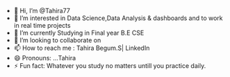 - 👋 Hi, I’m @Tahira77
- 👀 I’m interested in Data Science,Data Analysis & dashboards and to work in real time projects
- 🌱 I’m currently Studying in Final year B.E CSE
- 💞️ I’m looking to collaborate on 
- 📫 How to reach me : Tahira Begum.S| LinkedIn
- 😄 Pronouns: ...Tahira
- ⚡ Fun fact: Whatever you study no matters untill you practice daily.
